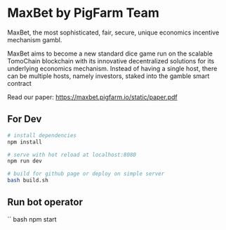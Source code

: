 # MaxBet by PigFarm Team

MaxBet, the most sophisticated, fair, secure, unique economics incentive mechanism gambl.

MaxBet aims to become a new standard dice game run on the scalable TomoChain blockchain with its innovative decentralized solutions for its underlying economics mechanism. Instead of having a single host, there can be multiple hosts, namely investors, staked into the gamble smart contract

Read our paper: https://maxbet.pigfarm.io/static/paper.pdf

## For Dev

``` bash
# install dependencies
npm install

# serve with hot reload at localhost:8080
npm run dev

# build for github page or deploy on simple server
bash build.sh
```

## Run bot operator
`` bash
npm start
```